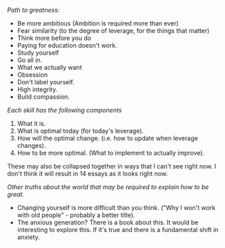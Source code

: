 
*Path to greatness:*
- Be more ambitious (Ambition is required more than ever)
- Fear similarity (to the degree of leverage, for the things that matter)
- Think more before you do
- Paying for education doesn't work.
- Study yourself
- Go all in.
- What we actually want
- Obsession
- Don't label yourself.
- High integrity.
- Build compassion.

*Each skill has the following components*
1. What it is.
2. What is optimal today (for today's leverage).
3. How will the optimal change. (i.e. how to update when leverage changes).
4. How to be more optimal. (What to implement to actually improve).

These may also be collapsed together in ways that I can't see right now. I don't think it will result in 14 essays as it looks right now.

*Other truths about the world that may be required to explain how to be great.*

- Changing yourself is more difficult than you think. ("Why I won't work with old people" - probably a better title).
- The anxious generation? There is a book about this. It would be interesting to explore this. If it's true and there is a fundamental shift in anxiety.